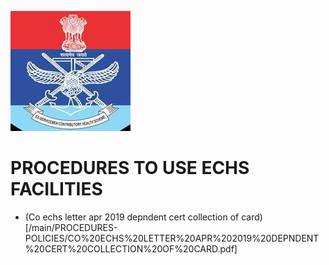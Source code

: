 ![alt text](https://github.com/echscoregroup/images/blob/main/Screenshot%202021-05-31%20092723.jpg?raw=true) 
# PROCEDURES TO USE ECHS FACILITIES

* (Co echs letter apr 2019 depndent cert collection of card) [/main/PROCEDURES-POLICIES/CO%20ECHS%20LETTER%20APR%202019%20DEPNDENT%20CERT%20COLLECTION%20OF%20CARD.pdf]
